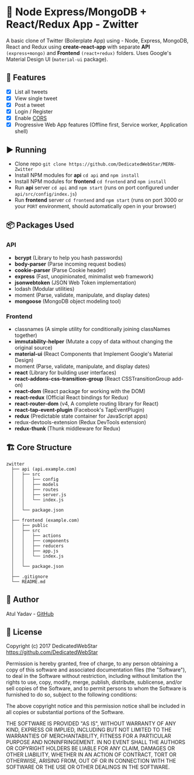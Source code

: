 # 🐣 Node Express/MongoDB + React/Redux App - Zwitter
A basic clone of Twitter (Boilerplate App) using - Node, Express, MongoDB, React and Redux using **create-react-app** with separate **API** `(express+mongo)` and **Frontend** `(react+redux)` folders. Uses Google's Material Design UI (`material-ui` package).

## 📝 Features
- [x] List all tweets
- [x] View single tweet
- [x] Post a tweet
- [x] Login / Register
- [x] Enable [CORS](https://enable-cors.org/index.html)
- [x] Progressive Web App features (Offline first, Service worker, Application shell)

## ▶️ Running
- Clone repo `git clone https://github.com/DedicatedWebStar/MERN-Zwitter`
- Install NPM modules for **api** `cd api` and `npm install`
- Install NPM modules for **frontend** `cd frontend` and `npm install`
- Run **api** server `cd api` and `npm start` (runs on port configured under `api/src/config/index.js`)
- Run **frontend** server `cd frontend` and `npm start` (runs on port 3000 or your `PORT` environment, should automatically open in your browser)

## 📦 Packages Used

### API
- **bcrypt** (Library to help you hash passwords)
- **body-parser** (Parse incoming request bodies)
- **cookie-parser** (Parse Cookie header)
- **express** (Fast, unopinionated, minimalist web framework)
- **jsonwebtoken** (JSON Web Token implementation)
- lodash (Modular utilities)
- moment (Parse, validate, manipulate, and display dates)
- **mongoose** (MongoDB object modeling tool)

### Frontend
- classnames (A simple utility for conditionally joining classNames together)
- **immutability-helper** (Mutate a copy of data without changing the original source)
- **material-ui** (React Components that Implement Google's Material Design)
- moment (Parse, validate, manipulate, and display dates)
- **react** (Library for building user interfaces)
- **react-addons-css-transition-group** (React CSSTransitionGroup add-on)
- **react-dom** (React package for working with the DOM)
- **react-redux** (Official React bindings for Redux)
- **react-router-dom** (v4, A complete routing library for React)
- **react-tap-event-plugin** (Facebook's TapEventPlugin)
- **redux** (Predictable state container for JavaScript apps)
- redux-devtools-extension (Redux DevTools extension)
- **redux-thunk** (Thunk middleware for Redux)


## 🏗 Core Structure
    zwitter
      ├── api (api.example.com)
      │   ├── src
      │   │   ├── config
      │   │   ├── models
      │   │   ├── routes
      │   │   ├── server.js
      │   │   └── index.js
      │   │
      │   └── package.json
      │
      ├── frontend (example.com)
      │   ├── public
      │   ├── src
      │   │   ├── actions
      │   │   ├── components
      │   │   ├── reducers
      │   │   ├── app.js
      │   │   └── index.js
      │   │
      │   └── package.json
      │
      ├── .gitignore
      └── README.md


## 🎩 Author
Atul Yadav - [GitHub](https://github.com/DedicatedWebStar)

## 📜 License
Copyright (c) 2017 DedicatedWebStar https://github.com/DedicatedWebStar


Permission is hereby granted, free of charge, to any person obtaining a copy of this software and associated documentation files (the "Software"), to deal in the Software without restriction, including without limitation the rights to use, copy, modify, merge, publish, distribute, sublicense, and/or sell copies of the Software, and to permit persons to whom the Software is furnished to do so, subject to the following conditions:

The above copyright notice and this permission notice shall be included in all copies or substantial portions of the Software.

THE SOFTWARE IS PROVIDED "AS IS", WITHOUT WARRANTY OF ANY KIND, EXPRESS OR IMPLIED, INCLUDING BUT NOT LIMITED TO THE WARRANTIES OF MERCHANTABILITY, FITNESS FOR A PARTICULAR PURPOSE AND NONINFRINGEMENT. IN NO EVENT SHALL THE AUTHORS OR COPYRIGHT HOLDERS BE LIABLE FOR ANY CLAIM, DAMAGES OR OTHER LIABILITY, WHETHER IN AN ACTION OF CONTRACT, TORT OR OTHERWISE, ARISING FROM, OUT OF OR IN CONNECTION WITH THE SOFTWARE OR THE USE OR OTHER DEALINGS IN THE SOFTWARE.
